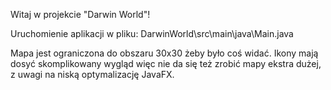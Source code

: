 Witaj w projekcie "Darwin World"!

Uruchomienie aplikacji w pliku: DarwinWorld\src\main\java\Main.java

Mapa jest ograniczona do obszaru 30x30 żeby było coś widać.
Ikony mają dosyć skomplikowany wygląd więc nie da się też zrobić mapy ekstra dużej, z uwagi na niską optymalizację JavaFX.
